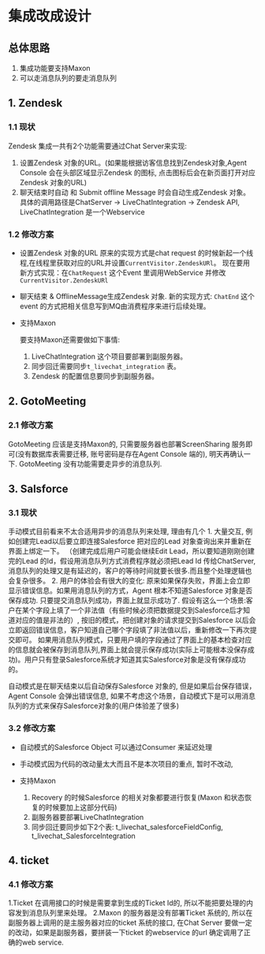 # 集成改成设计

## 总体思路

   1. 集成功能要支持Maxon
   2. 可以走消息队列的要走消息队列
  
## 1. Zendesk

### 1.1 现状

  Zendesk 集成一共有2个功能需要通过Chat Server来实现:

  1. 设置Zendesk 对象的URL。(如果能根据访客信息找到Zendesk对象,Agent Console 会在头部区域显示Zendesk 的图标, 点击图标后会在新页面打开对应Zendesk 对象的URL)
  2. 聊天结束时自动 和 Submit offline Message 时会自动生成Zendesk 对象。
  具体的调用路径是ChatServer -> LiveChatIntegration -> Zendesk API, LiveChatIntegration 是一个Webservice

### 1.2 修改方案

+ 设置Zendesk 对象的URL
原来的实现方式是chat request 的时候新起一个线程,在线程里获取对应的URL并设置`CurrentVisitor.ZendeskURl`。
现在要用新方式实现：在`ChatRequest` 这个Event 里调用WebService 并修改`CurrentVisitor.ZendeskURl`

+ 聊天结束 & OfflineMessage生成Zendesk 对象.
  新的实现方式:
  `ChatEnd` 这个event 的方式把相关信息写到MQ由消费程序来进行后续处理。

+ 支持Maxon

  要支持Maxon还需要做如下事情:

  1. LiveChatIntegration 这个项目要部署到副服务器。
  2. 同步回迁需要同步`t_livechat_integration` 表。  
  3. Zendesk 的配置信息要同步到副服务器。

## 2. GotoMeeting

### 2.1 修改方案

GotoMeeting 应该是支持Maxon的, 只需要服务器也部署ScreenSharing 服务即可(没有数据库表需要迁移, 账号密码是存在Agent Console 端的), 明天再确认一下.
GotoMeeting 没有功能需要走异步的消息队列.

## 3. Salsforce

### 3.1 现状

 手动模式目前看来不太合适用异步的消息队列来处理, 理由有几个
    1. 大量交互, 例如创建完Lead以后要立即连接Salesforce 把对应的Lead 对象查询出来并重新在界面上绑定一下。
      （创建完成后用户可能会继续Edit Lead，所以要知道刚刚创建完的Lead 的Id，假设用消息队列方式消费程序就必须把Lead Id 传给ChatServer, 消息队列的处理又是有延迟的，客户的等待时间就要长很多.而且整个处理逻辑也会复杂很多。
    2. 用户的体验会有很大的变化: 原来如果保存失败，界面上会立即显示错误信息。如果用消息队列的方式，Agent 根本不知道Salesforce 对象是否保存成功. 只要提交消息队列成功，界面上就显示成功了.
       假设有这么一个场景:客户在某个字段上填了一个非法值（有些时候必须把数据提交到Salesforce后才知道对应的值是非法的）, 按旧的模式，把创建对象的请求提交到Salesforce 以后会立即返回错误信息，客户知道自己哪个字段填了非法值以后，重新修改一下再次提交即可。
       如果用消息队列模式，只要用户填的字段通过了界面上的基本检查对应的信息就会被保存到消息队列,界面上就会提示保存成功(实际上可能根本没保存成功)。用户只有登录Salesforce系统才知道其实Salesforce对象是没有保存成功的。

 自动模式是在聊天结束以后自动保存Salesforce 对象的, 但是如果后台保存错误，Agent Console 会弹出错误信息, 如果不考虑这个场景，自动模式下是可以用消息队列的方式来保存Salesforce对象的(用户体验差了很多)

### 3.2 修改方案

+ 自动模式的Salesforce Object 可以通过Consumer 来延迟处理
+ 手动模式因为代码的改动量太大而且不是本次项目的重点, 暂时不改动,

+ 支持Maxon
  1. Recovery 的时候Salesforce 的相关对象都要进行恢复(Maxon 和状态恢复的时候要加上这部分代码)
  2. 副服务器要部署LiveChatIntegration
  3. 同步回迁要同步如下2个表: t_livechat_salesforceFieldConfig, t_livechat_SalesforceIntegration

## 4. ticket

### 4.1 修改方案

   1.Ticket 在调用接口的时候是需要拿到生成的Ticket Id的, 所以不能把要处理的内容发到消息队列里来处理。
   2.Maxon 的服务器是没有部署Ticket 系统的, 所以在副服务器上调用的是主服务器对应的ticket 系统的接口, 在Chat Server 要做一定的改动，如果是副服务器，要拼装一下ticket 的webservice 的url 确定调用了正确的web service.
